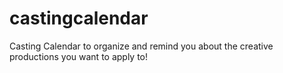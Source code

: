 # castingcalendar
Casting Calendar to organize and remind you about the creative productions you want to apply to!
